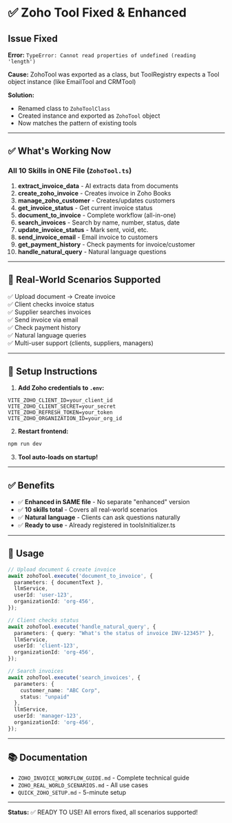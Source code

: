 # ✅ Zoho Tool Fixed & Enhanced

## Issue Fixed

**Error:** `TypeError: Cannot read properties of undefined (reading 'length')`

**Cause:** ZohoTool was exported as a class, but ToolRegistry expects a Tool object instance (like EmailTool and CRMTool)

**Solution:** 
- Renamed class to `ZohoToolClass`
- Created instance and exported as `ZohoTool` object
- Now matches the pattern of existing tools

---

## ✅ What's Working Now

### All 10 Skills in ONE File (`ZohoTool.ts`)

1. **extract_invoice_data** - AI extracts data from documents
2. **create_zoho_invoice** - Creates invoice in Zoho Books  
3. **manage_zoho_customer** - Creates/updates customers
4. **get_invoice_status** - Get current invoice status
5. **document_to_invoice** - Complete workflow (all-in-one)
6. **search_invoices** - Search by name, number, status, date
7. **update_invoice_status** - Mark sent, void, etc.
8. **send_invoice_email** - Email invoice to customers
9. **get_payment_history** - Check payments for invoice/customer
10. **handle_natural_query** - Natural language questions

---

## 🎯 Real-World Scenarios Supported

✅ Upload document → Create invoice  
✅ Client checks invoice status  
✅ Supplier searches invoices  
✅ Send invoice via email  
✅ Check payment history  
✅ Natural language queries  
✅ Multi-user support (clients, suppliers, managers)

---

## 📝 Setup Instructions

1. **Add Zoho credentials to `.env`:**
```env
VITE_ZOHO_CLIENT_ID=your_client_id
VITE_ZOHO_CLIENT_SECRET=your_secret
VITE_ZOHO_REFRESH_TOKEN=your_token
VITE_ZOHO_ORGANIZATION_ID=your_org_id
```

2. **Restart frontend:**
```bash
npm run dev
```

3. **Tool auto-loads on startup!**

---

## ✅ Benefits

- ✅ **Enhanced in SAME file** - No separate "enhanced" version
- ✅ **10 skills total** - Covers all real-world scenarios
- ✅ **Natural language** - Clients can ask questions naturally
- ✅ **Ready to use** - Already registered in toolsInitializer.ts

---

## 🚀 Usage

```typescript
// Upload document & create invoice
await zohoTool.execute('document_to_invoice', {
  parameters: { documentText },
  llmService,
  userId: 'user-123',
  organizationId: 'org-456',
});

// Client checks status
await zohoTool.execute('handle_natural_query', {
  parameters: { query: "What's the status of invoice INV-12345?" },
  llmService,
  userId: 'client-123',
  organizationId: 'org-456',
});

// Search invoices
await zohoTool.execute('search_invoices', {
  parameters: { 
    customer_name: "ABC Corp",
    status: "unpaid"
  },
  llmService,
  userId: 'manager-123',
  organizationId: 'org-456',
});
```

---

## 📚 Documentation

- `ZOHO_INVOICE_WORKFLOW_GUIDE.md` - Complete technical guide
- `ZOHO_REAL_WORLD_SCENARIOS.md` - All use cases
- `QUICK_ZOHO_SETUP.md` - 5-minute setup

---

**Status:** ✅ READY TO USE! All errors fixed, all scenarios supported!



